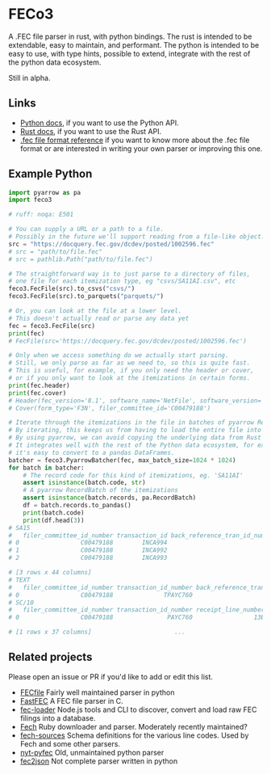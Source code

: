 # FECo3

A .FEC file parser in rust, with python bindings. The rust is intended to
be extendable, easy to maintain, and performant. The python is intended to
be easy to use, with type hints, possible to extend,
integrate with the rest of the python data ecosystem.

Still in alpha.

## Links

- [Python docs](https://nickcrews.github.io/feco3/), if you want to use the Python API.
- [Rust docs](https://docs.rs/feco3), if you want to use the Rust API.
- [.fec file format reference](https://github.com/NickCrews/feco3/wiki/.fec-File-Format)
  if you want to know more about the .fec file format or are interested in writing
  your own parser or improving this one.

## Example Python

```python
import pyarrow as pa
import feco3

# ruff: noqa: E501

# You can supply a URL or a path to a file.
# Possibly in the future we'll support reading from a file-like object.
src = "https://docquery.fec.gov/dcdev/posted/1002596.fec"
# src = "path/to/file.fec"
# src = pathlib.Path("path/to/file.fec")

# The straightforward way is to just parse to a directory of files,
# one file for each itemization type, eg "csvs/SA11AI.csv", etc
feco3.FecFile(src).to_csvs("csvs/")
feco3.FecFile(src).to_parquets("parquets/")

# Or, you can look at the file at a lower level.
# This doesn't actually read or parse any data yet
fec = feco3.FecFile(src)
print(fec)
# FecFile(src='https://docquery.fec.gov/dcdev/posted/1002596.fec')

# Only when we access something do we actually start parsing.
# Still, we only parse as far as we need to, so this is quite fast.
# This is useful, for example, if you only need the header or cover,
# or if you only want to look at the itemizations in certain forms.
print(fec.header)
print(fec.cover)
# Header(fec_version='8.1', software_name='NetFile', software_version='199199', report_id=None, report_number='0')
# Cover(form_type='F3N', filer_committee_id='C00479188')

# Iterate through the itemizations in the file in batches of pyarrow RecordBatches.
# By iterating, this keeps us from having to load the entire file into memory.
# By using pyarrow, we can avoid copying the underlying data from Rust to Python.
# It integrates well with the rest of the Python data ecosystem, for example
# it's easy to convert to a pandas DataFrames.
batcher = feco3.PyarrowBatcher(fec, max_batch_size=1024 * 1024)
for batch in batcher:
    # The record code for this kind of itemizations, eg. 'SA11AI'
    assert isinstance(batch.code, str)
    # A pyarrow RecordBatch of the itemizations
    assert isinstance(batch.records, pa.RecordBatch)
    df = batch.records.to_pandas()
    print(batch.code)
    print(df.head(3))
# SA15
#   filer_committee_id_number transaction_id back_reference_tran_id_number back_reference_sched_name  ... conduit_zip_code memo_code memo_text_description reference_code
# 0                 C00479188        INCA994                                                          ...
# 1                 C00479188        INCA992                                                          ...
# 2                 C00479188        INCA993                                                          ...

# [3 rows x 44 columns]
# TEXT
#   filer_committee_id_number transaction_id_number back_reference_tran_id_number back_reference_sched_form_name            text
# 0                 C00479188              TPAYC760                       PAYC760                          SC/10  PERSONAL FUNDS
# SC/10
#   filer_committee_id_number transaction_id_number receipt_line_number entity_type  ... lender_candidate_state lender_candidate_district memo_code memo_text_description
# 0                 C00479188               PAYC760                 13B         CAN  ...

# [1 rows x 37 columns]                       ...

```



## Related projects

Please open an issue or PR if you'd like to add or edit this list.

- [FECfile](https://github.com/esonderegger/fecfile)
  Fairly well maintained parser in python
- [FastFEC](https://github.com/washingtonpost/FastFEC)
  A FEC file parser in C.
- [fec-loader](https://github.com/PublicI/fec-loader)
  Node.js tools and CLI to discover, convert and load raw FEC filings into a database.
- [Fech](https://github.com/dwillis/Fech)
  Ruby downloader and parser. Moderately recently maintained?
- [fech-sources](https://github.com/dwillis/fech-sources)
  Schema definitions for the various line codes. Used by Fech and some other parsers.
- [nyt-pyfec](https://github.com/newsdev/nyt-pyfec)
  Old, unmaintained python parser
- [fec2json](https://github.com/newsdev/fec2json)
  Not complete parser written in python
